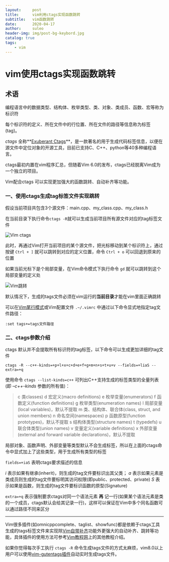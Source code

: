 ```yaml
---
layout:     post                    
title:      vim利用ctags实现函数跳转	
subtitle:   vim函数跳转  
date:       2020-04-17           
author:     suleo       
header-img: img/post-bg-keybord.jpg 
catalog: true                     
tags:                       
    - vim
---
```

# vim使用ctags实现函数跳转

## 术语

编程语言中的数据类型、结构体、枚举类型、类、对象、类成员、函数、宏等称为标识符

每个标识符的定义、所在文件中的行位置、所在文件的路径等信息称为标签(tag)。

*ctags* 全称**[Exuberant Ctags](http://ctags.sourceforge.net/)**，是一款著名的用于生成代码标签信息，以便在源文件中定位对象的开源工具，目前已支持C、C++、python等40多种编程语言。

ctags最初内置在vim程序汇总，但随着Vim 6.0的发布，ctags已经脱离Vim成为一个独立的项目。

Vim配合ctags 可以实现更加强大的函数跳转、自动补齐等功能。



### 一、使用ctags生成tag标签文件实现跳转

假设当前项目共包含3个源文件：main.cpp、my_class.cpp、my_class.h

在当前目录下执行命令`ctags -R`就可以生成当前项目所有源文件对应的tag标签文件

![Vim ctags](https://image.vimjc.com/images/691e0c29gy1fnnitu9wefj20bj044glf.jpg)

此时，再通过Vim打开当前项目的某个源文件，把光标移动到某个标识符上，通过按键 `Ctrl + ]` 就可以跳转到对应的定义位置，命令 `Ctrl + o` 可以回退到原来的位置

如果当前光标下是个局部变量，在Vim命令模式下执行命令 `gd` 就可以跳转到这个局部变量的定义处

![Vim跳转](https://image.vimjc.com/images/691e0c29gy1fnnj08ml3qg20k807x3zq.gif)

默认情况下，生成的tags文件必须在vim运行的**当前目录**才能在vim里面正确跳转

可以在[Vim尾行模式](https://vimjc.com/vim-edit-command.html)或Vim配置文件 `.~/.vimrc` 中通过以下命令显式地指定tag文件路径：

```
:set tags+=tags文件路径
```

### 二、ctags参数介绍

ctags 默认并不会提取所有标识符的tag标签，以下命令可以生成更加详细的tag文件

```
ctags -R --c++-kinds=+p+l+x+c+d+e+f+g+m+n+s+t+u+v --fields=+liaS --extra=+q
```

使用命令 `ctags --list-kinds=c++` 可列出C++支持生成的标签类型的全量列表(即 *–c++-kinds* 参数的所有值)：

> c    类classes)
> d    宏定义(macro definitions)
> e    枚举变量(enumerators)
> f    函数定义(function definitions)
> g    枚举类型(enumeration names)
> l    局部变量(local variables)，默认不提取
> m    类、结构体、联合体(class, struct, and union members)
> n    命名空间(namespaces)
> p    函数原型(function prototypes)，默认不提取
> s    结构体类型(structure names)
> t    (typedefs)
> u    联合体类型(union names)
> v    变量定义(variable definitions)
> x    外部变量(external and forward variable declarations)，默认不提取

局部对象、函数声明、外部变量等类型默认不会生成标签，所以在上面的ctags命令中显式加上了这些类型，用于生成所有类型的标签

`fields=+iaS` 表明ctags要求描述的信息

*i* 表示如果有继承(inherit)，则生成的tag文件要标识出其父类；
*a* 表示如果元素是类成员则生成的tag文件要标明其访问权限(即public、protected、private)
*S* 表示如果是函数，则生成的tag文件要标识函数的原型(Signature)

`extra=+q` 表示强制要求ctags对同一个语法元素 **再** 记一行(如果某个语法元素是类的一个成员，ctags默认会给其记录一行)，这样可以保证在Vim中多个同名函数可以通过路径不同来区分

------

Vim很多插件(如omnicppcomplete、taglist、showfunc)都是依赖于ctags工具生成的tags标签文件来实现除[Vim自带补齐](https://vimjc.com/vim-auto-complement.html)功能外更强大的自动补齐、跳转等功能，具体插件的使用方法可参考[Vim教程网](https://vimjc.com/)上的其他教程介绍。

如果你觉得每次手工执行 `ctags -R` 命令生成tags文件的方式太麻烦，vim8.0以上用户可以使用[vim-gutentags插件](https://vimjc.com/vim-gutentags.html)自动实时生成tags文件。